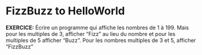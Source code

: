 # FizzBuzz to HelloWorld

**EXERCICE:** Écrire un programme qui affiche les nombres de 1 à 199. Mais pour les multiples de 3, afficher “Fizz” au lieu du nombre et pour les multiples de 5 afficher “Buzz”. Pour les nombres multiples de 3 et 5, afficher “FizzBuzz”